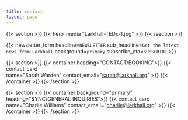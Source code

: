 ```yaml
---
title: contact
layout: page
---
```


{{< section >}}
    {{< hero_media "Larkhall-TEDx-1.jpg" >}}
{{< /section >}}

{{< newsletter_form headline=`NEWSLETTER` sub_headline=`Get the latest news from Larkhall` background=`primary` subscribe_cta=`SUBSCRIBE` >}}

{{< section >}}
    {{< container heading="CONTACT/BOOKING">}}
        {{< contact_card    
                name="Sarah Warden"
                contact_email="sarah@larkhall.org" >}}
    {{< /container >}}
{{< /section >}}

{{< section >}}
    {{< container background="primary" heading="SYNC/GENERAL INQUIRIES">}}
        {{< contact_card    
                name="Charlie Williams"
                contact_email="charlie@larkhall.org" >}}
    {{< /container >}}
{{< /section >}}

